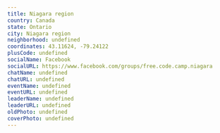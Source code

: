 ```yaml
---
title: Niagara region
country: Canada
state: Ontario
city: Niagara region
neighborhood: undefined
coordinates: 43.11624, -79.24122
plusCode: undefined
socialName: Facebook
socialURL: https://www.facebook.com/groups/free.code.camp.niagara
chatName: undefined
chatURL: undefined
eventName: undefined
eventURL: undefined
leaderName: undefined
leaderURL: undefined
oldPhoto: undefined
coverPhoto: undefined
---
```

